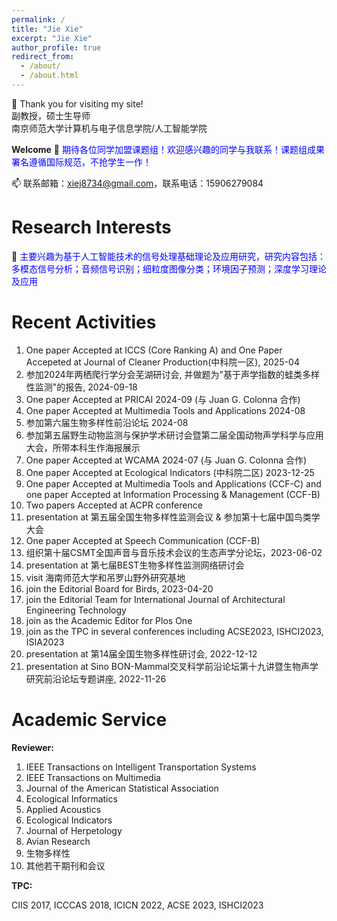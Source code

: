```yaml
---
permalink: /
title: "Jie Xie"
excerpt: "Jie Xie"
author_profile: true
redirect_from: 
  - /about/
  - /about.html
---
```



👋 Thank you for visiting my site! 
<br> 副教授，硕士生导师 <br>
南京师范大学计算机与电子信息学院/人工智能学院

**Welcome**
👀 <span style="color:blue"> 期待各位同学加盟课题组！欢迎感兴趣的同学与我联系！课题组成果署名遵循国际规范，不抢学生一作！</span> 

📫 联系邮箱：xiej8734@gmail.com，联系电话：15906279084

**Research Interests**
======
🌱 <span style="color:blue">主要兴趣为基于人工智能技术的信号处理基础理论及应用研究，研究内容包括：多模态信号分析；音频信号识别；细粒度图像分类；环境因子预测；深度学习理论及应用</span> 

**Recent Activities**
======
1. One paper Accepted at ICCS (Core Ranking A) and One Paper Accepeted at Journal of Cleaner Production(中科院一区), 2025-04
2. 参加2024年两栖爬行学分会芜湖研讨会, 并做题为"基于声学指数的蛙类多样性监测"的报告, 2024-09-18
3. One paper Accepted at PRICAI 2024-09 (与 Juan G. Colonna 合作)
4. One paper Accepted at Multimedia Tools and Applications 2024-08
5. 参加第六届生物多样性前沿论坛 2024-08
6. 参加第五届野生动物监测与保护学术研讨会暨第二届全国动物声学科学与应用大会，所带本科生作海报展示
7. One paper Accepted at WCAMA 2024-07 (与 Juan G. Colonna 合作)
8. One paper Accepted at Ecological Indicators (中科院二区) 2023-12-25
9. One paper Accepted at Multimedia Tools and Applications (CCF-C) and one paper Accepted at Information Processing & Management (CCF-B)
10. Two papers Accepted at ACPR conference
11. presentation at 第五届全国生物多样性监测会议 & 参加第十七届中国鸟类学大会
12. One paper Accepted at Speech Communication (CCF-B)
13. 组织第十届CSMT全国声音与音乐技术会议的生态声学分论坛，2023-06-02
14. presentation at 第七届BEST生物多样性监测网络研讨会
15. visit 海南师范大学和吊罗山野外研究基地
16. join the Editorial Board for Birds, 2023-04-20
17. join the Editorial Team for International Journal of Architectural Engineering Technology
18. join as the Academic Editor for Plos One
19. join as the TPC in several conferences including ACSE2023, ISHCI2023, ISIA2023
20. presentation at 第14届全国生物多样性研讨会, 2022-12-12
21. presentation at Sino BON-Mammal交叉科学前沿论坛第十九讲暨生物声学研究前沿论坛专题讲座, 2022-11-26


**Academic Service**
======
<span style="font-weight:bold">Reviewer: </span>
01. IEEE Transactions on Intelligent Transportation Systems
02. IEEE Transactions on Multimedia
03. Journal of the American Statistical Association
04. Ecological Informatics
05. Applied Acoustics
06. Ecological Indicators
07. Journal of Herpetology
08. Avian Research
09. 生物多样性
10. 其他若干期刊和会议

<span style="font-weight:bold">TPC: </span>

CIIS 2017, ICCCAS 2018, ICICN 2022, ACSE 2023, ISHCI2023





